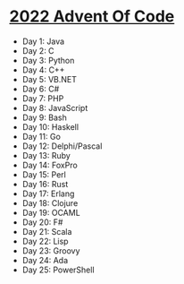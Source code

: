 # [2022 Advent Of Code](https://adventofcode.com/2022)

* Day 1: Java
* Day 2: C
* Day 3: Python
* Day 4: C++
* Day 5: VB.NET
* Day 6: C#
* Day 7: PHP
* Day 8: JavaScript
* Day 9: Bash
* Day 10: Haskell
* Day 11: Go
* Day 12: Delphi/Pascal
* Day 13: Ruby
* Day 14: FoxPro
* Day 15: Perl
* Day 16: Rust
* Day 17: Erlang
* Day 18: Clojure
* Day 19: OCAML
* Day 20: F#
* Day 21: Scala
* Day 22: Lisp
* Day 23: Groovy
* Day 24: Ada
* Day 25: PowerShell
